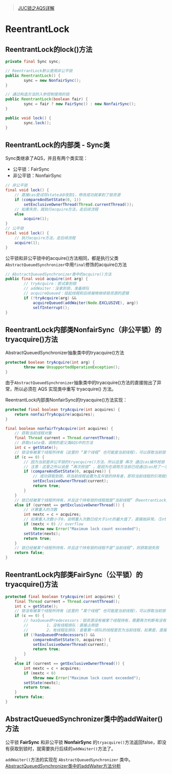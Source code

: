 
> [JUC锁之AQS详解](https://github.com/ProgrammerGoGo/document/blob/main/Java%E5%9F%BA%E7%A1%80/JUC%E9%94%81%E4%B9%8BAQS%E8%AF%A6%E8%A7%A3.md)

# ReentrantLock

## ReentrantLock的lock()方法

```java
private final Sync sync;

// ReentrantLock默认使用非公平锁
public ReentrantLock() {
        sync = new NonfairSync();
}

// 通过构造方法的入参控制使用的锁
public ReentrantLock(boolean fair) {
        sync = fair ? new FairSync() : new NonfairSync();
}

public void lock() {
        sync.lock();
}
```

## ReentrantLock的内部类 - Sync类

Sync类继承了AQS，并且有两个类实现：  
* 公平锁：FairSync
* 非公平锁：NonfairSync

```java
// 非公平锁
final void lock() {
    // 直接cas尝试将state从0改到1，修改成功就拿到了锁资源
    if (compareAndSetState(0, 1))
        setExclusiveOwnerThread(Thread.currentThread());
    // 如果失败，就执行acquire方法，走后续流程
    else
        acquire(1);
}
// 公平锁
final void lock() {
    // 执行acquire方法，走后续流程
    acquire(1);
}
```

公平锁和非公平锁中的acquire()方法相同，都是执行父类`AbstractQueuedSynchronizer`中用`final`修饰的acquire()方法

```java
// AbstractQueuedSynchronizer类中的acquire()方法
public final void acquire(int arg) {
        // tryAcquire：尝试拿到锁
        // addWaiter：没拿到锁，准备排队
        // acquireQueued：挂起线程和后续被唤继续锁资源的逻辑
        if (!tryAcquire(arg) &&
            acquireQueued(addWaiter(Node.EXCLUSIVE), arg))
            selfInterrupt();
}
```

## ReentrantLock内部类NonfairSync（非公平锁）的tryacquire()方法

AbstractQueuedSynchronizer抽象类中的tryacquire()方法

```java
protected boolean tryAcquire(int arg) {
        throw new UnsupportedOperationException();
}
```

由于`AbstractQueuedSynchronizer`抽象类中的tryacquire()方法的直接抛出了异常，所以必须在 AQS 实现类中重写 tryacquire() 方法。

ReentrantLock内部类NonfairSync的tryacquire()方法实现：

```java
protected final boolean tryAcquire(int acquires) {
    return nonfairTryAcquire(acquires);
}

final boolean nonfairTryAcquire(int acquires) {
    // 获取当前线程对象
    final Thread current = Thread.currentThread();
    // 获取state值，调用的是父类AQS中的方法
    int c = getState();
    // 锁没有被某个线程所持有（这里的 “某个线程” 也可能是当前线程），可以获取当前锁
    if (c == 0) {
        // 因为当前是非公平锁的tryacquire()方法，所以这里 再次 通过cas操作抢锁（将state从0改为1）
        // 注意：这里之所以说是 “再次抢锁” ，是因为在调用方法前已经通过cas抢了一次锁（调用非公平锁 NonfairSync.lock() 方法的一开始就会先抢一次锁），只是没抢到才走到了当前方法
        if (compareAndSetState(0, acquires)) {
            // 成功获取到锁，将当前线程设置为互斥锁的持有者，即将当前线程的引用赋值给 AbstractOwnableSynchronizer(AQS的父类) 类的 exclusiveOwnerThread 属性
            setExclusiveOwnerThread(current);
            return true;
        }
    }
    // 锁已经被某个线程所持有，并且这个持有锁的线程就是“当前线程”（ReentrantLock是可重入锁）
    else if (current == getExclusiveOwnerThread()) {
        // 计算重入的次数
        int nextc = c + acquires;
        // 如果重入次数小于0，说明重入次数已经大于int的最大值了，直接抛异常。（Integer.MAX_VALUE + 1 即 0111 1111 1111 1111 1111 1111 1111 1111 + 1 为负数）
        if (nextc < 0) // overflow
            throw new Error("Maximum lock count exceeded");
        setState(nextc);
        return true;
    }
    // 锁已经被某个线程所持有，并且这个持有锁的线程不是“当前线程”，则获取锁失败
    return false;
}
```

## ReentrantLock内部类FairSync（公平锁）的tryacquire()方法

```java
protected final boolean tryAcquire(int acquires) {
    final Thread current = Thread.currentThread();
    int c = getState();
    // 锁没有被某个线程所持有（这里的 “某个线程” 也可能是当前线程），可以获取当前锁
    if (c == 0) {
        // hasQueuedPredecessors：锁资源没有被某个线程持有，需要再次判断有没有线程正在排队
        //        1、没有线程排队：直接占用锁
        //        2、有线程在排队：查看第一排队的线程是否为当前线程，如果是，直接占用锁，如果不是则排队
        if (!hasQueuedPredecessors() &&
            compareAndSetState(0, acquires)) {
            setExclusiveOwnerThread(current);
            return true;
        }
    }
    else if (current == getExclusiveOwnerThread()) {
        int nextc = c + acquires;
        if (nextc < 0)
            throw new Error("Maximum lock count exceeded");
        setState(nextc);
        return true;
    }
    return false;
}
```

## AbstractQueuedSynchronizer类中的addWaiter()方法

公平锁 **FairSync** 和非公平锁 **NonfairSync** 的`tryacquire()`方法返回false，即没有获取到锁时，就需要执行后续的`addWaiter()`方法了。

`addWaiter()`方法的实现在 `AbstractQueuedSynchronizer` 类中。[AbstractQueuedSynchronizer类中的addWaiter方法分析](https://github.com/ProgrammerGoGo/document/blob/main/Java%E5%9F%BA%E7%A1%80/JUC%E9%94%81%E4%B9%8BAQS%E8%AF%A6%E8%A7%A3.md#abstractqueuedsynchronizer%E7%B1%BB%E7%9A%84%E6%A0%B8%E5%BF%83%E6%96%B9%E6%B3%95---acquire%E6%96%B9%E6%B3%95)
















